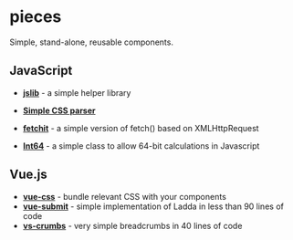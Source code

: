 # pieces

Simple, stand-alone, reusable components.

## JavaScript

* [**jslib**](/js/jslib) - a simple helper library

* [**Simple CSS parser**](https://github.com/NxtChg/pieces/tree/master/js/css_parser)
* [**fetchit**](https://github.com/NxtChg/pieces/tree/master/js/fetchit) - a simple version of fetch() based on XMLHttpRequest
* [**Int64**](/js/int64) - a simple class to allow 64-bit calculations in Javascript

## Vue.js

* [**vue-css**](https://github.com/NxtChg/pieces/tree/master/js/vue/vue-css) - bundle relevant CSS with your components
* [**vue-submit**](https://github.com/NxtChg/pieces/tree/master/js/vue/vue-submit) - simple implementation of Ladda in less than 90 lines of code
* [**vs-crumbs**](https://github.com/NxtChg/pieces/tree/master/js/vue/vs-crumbs) - very simple breadcrumbs in 40 lines of code
